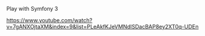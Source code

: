 Play with Symfony 3

https://www.youtube.com/watch?v=7gANXOjtaXM&index=9&list=PLeAkfKJeVMNdlSDacBAP8ey2XT0q-UDEn